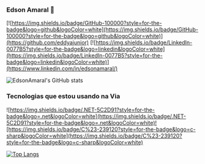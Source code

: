 ### Edson Amaral 🤙


[![https://img.shields.io/badge/GitHub-100000?style=for-the-badge&logo=github&logoColor=white](https://img.shields.io/badge/GitHub-100000?style=for-the-badge&logo=github&logoColor=white)](https://github.com/eddyajunior)
[![https://img.shields.io/badge/LinkedIn-0077B5?style=for-the-badge&logo=linkedin&logoColor=white](https://img.shields.io/badge/LinkedIn-0077B5?style=for-the-badge&logo=linkedin&logoColor=white)](https://www.linkedin.com/in/edsonamaral/)


![EdsonAmaral's GitHub stats](https://github-readme-stats.vercel.app/api?username=edsonamaral-via&show_icons=true&theme=tokyonight)

### Tecnologias que estou usando na Via

![https://img.shields.io/badge/.NET-5C2D91?style=for-the-badge&logo=.net&logoColor=white](https://img.shields.io/badge/.NET-5C2D91?style=for-the-badge&logo=.net&logoColor=white)![https://img.shields.io/badge/C%23-239120?style=for-the-badge&logo=c-sharp&logoColor=white](https://img.shields.io/badge/C%23-239120?style=for-the-badge&logo=c-sharp&logoColor=white)


[![Top Langs](https://github-readme-stats.vercel.app/api/top-langs/?username=edsonamaral-via&layout=compact)](https://github.com/anuraghazra/github-readme-stats)